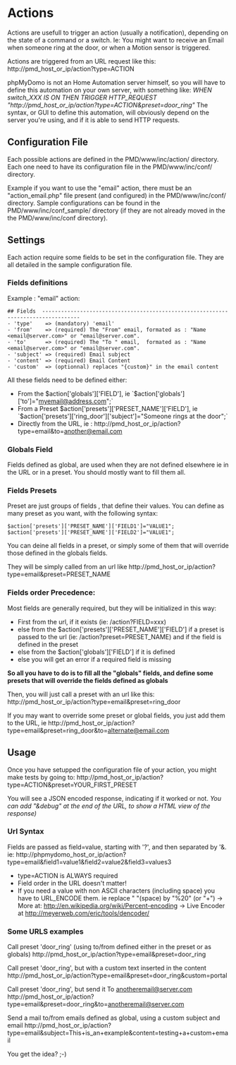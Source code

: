 # Actions

Actions are usefull to trigger an action (usually a notification), depending on the state of a command or a switch.
Ie: You might want to receive an Email when someone ring at the door, or when a Motion sensor is triggered.

Actions are triggered from an URL request like this:
http://pmd_host_or_ip/action?type=ACTION

phpMyDomo is not an Home Automation server himself, so you will have to define this automation on your own server, with something like: 
_WHEN switch_XXX IS ON THEN TRIGGER HTTP_REQUEST "http://pmd_host_or_ip/action?type=ACTION&preset=door_ring"_
The syntax, or GUI to define this automation, will obviously depend on the server you're using, and if it is able to send  HTTP requests.


## Configuration File #########################################################################
Each possible actions are defined in the PMD/www/inc/action/ directory.
Each one need to have its configuration file in the PMD/www/inc/conf/ directory.

Example if you want to use the "email" action, there must be an "action_email.php" file present (and configured) in the PMD/www/inc/conf/ directory.
Sample configurations can be found in the PMD/www/inc/conf_sample/ directory (if they are not already moved in the the PMD/www/inc/conf directory).


## Settings #########################################################################
Each action require some fields to be set in the configuration file. 
They are all detailed in the sample configuration file.

### Fields definitions ############################

Example : "email" action: 
```
## Fields  ----------------------------------------------------------------------------------
- 'type'	=> (mandatory) 'email'
- 'from' 	=> (required) The "From" email,	formated as : "Name <email@server.com>" or "email@server.com".
- 'to'   	=> (required) The "To " email,	formated as : "Name <email@server.com>" or "email@server.com".
- 'subject'	=> (required) Email subject
- 'content'	=> (required) Email Content
- 'custom'	=> (optionnal) replaces "{custom}" in the email content
```

All these fields need to be defined either:
- From the $action['globals']['FIELD'], ie `$action['globals']['to']="myemail@address.com";`
- From a Preset $action['presets']['PRESET_NAME']['FIELD'], ie `$action['presets']['ring_door']['subject']="Someone rings at the door";`
- Directly from the URL, ie : http://pmd_host_or_ip/action?type=email&to=another@email.com

### Globals Field ######################
Fields defined as global, are used when they are not defined elsewhere ie in the URL or in a preset.
You should mostly want to fill them all.

### Fields Presets ######################
Preset are just groups of fields , that define their values. You can define as many preset as you want, with the following syntax:
```
$action['presets']['PRESET_NAME']['FIELD1']="VALUE1";
$action['presets']['PRESET_NAME']['FIELD2']="VALUE1";
```
You can deine all fields in a preset, or simply some of them that will override those defined in the globals fields.

They will be simply called from an url like
http://pmd_host_or_ip/action?type=email&preset=PRESET_NAME


### Fields order Precedence: ######################
Most fields are generally required, but they will be initialized in this way: 
- First from the url, if it exists (ie: /action?FIELD=xxx)
- else from the $action['presets']['PRESET_NAME']['FIELD'] if a preset is passed to the url (ie: /action?preset=PRESET_NAME) and if the field is defined in the preset
- else from the  $action['globals']['FIELD'] if it is defined
- else you will get an error if a required field is missing

__So all you have to do is to fill all the "globals" fields, and define some presets that will override the fields defined as globals__

Then, you will just call a preset with an url like this:
http://pmd_host_or_ip/action?type=email&preset=ring_door

If you may want to override some preset or global fields, you just add them to the URL, ie
http://pmd_host_or_ip/action?type=email&preset=ring_door&to=alternate@email.com



## Usage #################################################################################

Once you have setupped the configuration file of your action, you might make tests by going to:
http://pmd_host_or_ip/action?type=ACTION&preset=YOUR_FIRST_PRESET

You will see a JSON encoded response, indicating if it worked or not.
_You can add "&debug" at the end of the URL, to show a HTML view of the response)_


### Url Syntax ######################
Fields are passed as field=value, starting with '?', and then separated by '&. 
ie: http://phpmydomo_host_or_ip/action?type=email&field1=value1&field2=value2&field3=values3
- type=ACTION is ALWAYS required
- Field order in the URL doesn't matter!
- If you need a value with non ASCII characters (including space) you have to URL_ENCODE them. ie replace " "(space) by "%20" (or "+")
	-> More at: http://en.wikipedia.org/wiki/Percent-encoding
	-> Live Encoder at http://meyerweb.com/eric/tools/dencoder/


### Some URLS examples ##################
Call preset 'door_ring' (using to/from defined either in the preset or as globals)
http://pmd_host_or_ip/action?type=email&preset=door_ring

Call preset 'door_ring', but with a custom text inserted in the content
http://pmd_host_or_ip/action?type=email&preset=door_ring&custom=portal

Call preset 'door_ring', but send it To anotheremail@server.com
http://pmd_host_or_ip/action?type=email&preset=door_ring&to=anotheremail@server.com

Send a mail to/from emails defined as global, using a custom subject and email
http://pmd_host_or_ip/action?type=email&subject=This+is_an+example&content=testing+a+custom+email

You get the idea? ;-)


